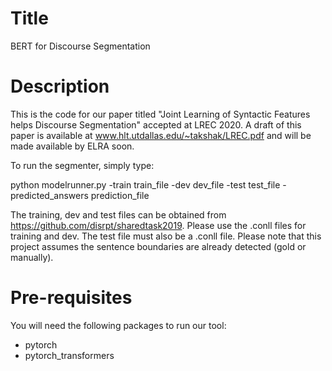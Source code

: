 # Title
BERT for Discourse Segmentation

# Description

This is the code for our paper titled "Joint Learning of Syntactic Features helps Discourse Segmentation" accepted at LREC 2020. A draft of this paper is available at www.hlt.utdallas.edu/~takshak/LREC.pdf and will be made available by ELRA soon.

To run the segmenter, simply type:

python modelrunner.py -train train_file -dev dev_file -test test_file -predicted_answers prediction_file

The training, dev and test files can be obtained from https://github.com/disrpt/sharedtask2019. Please use the .conll files for training and dev. The test file must also be a .conll file. Please note that this project assumes the sentence boundaries are already detected (gold or manually).

# Pre-requisites

You will need the following packages to run our tool:

- pytorch
- pytorch_transformers
